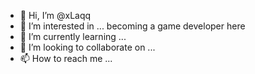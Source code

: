- 👋 Hi, I’m @xLaqq 
- 👀 I’m interested in ... becoming a game developer here
- 🌱 I’m currently learning ...
- 💞️ I’m looking to collaborate on ...
- 📫 How to reach me ...

<!---
xLaqq/xLaqq is a ✨ special ✨ repository because its `README.md` (this file) appears on your GitHub profile.
You can click the Preview link to take a look at your changes.
--->
